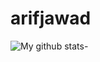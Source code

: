 # arifjawad
![My github stats-](https://github-readme-stats-mu-taupe.vercel.app/api?username=arifjawad&show_icons=true&theme=dark)
